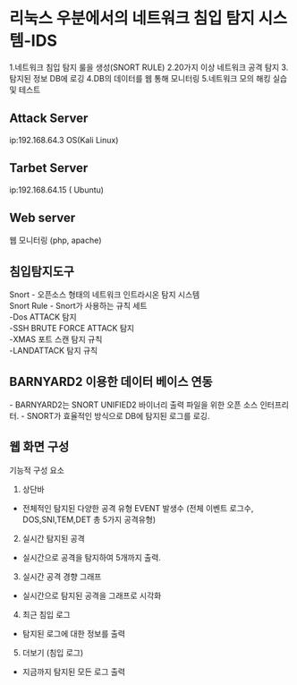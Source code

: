 <h1>리눅스 우분에서의 네트워크 침입 탐지 시스템-IDS </h1>

1.네트워크 침입 탐지 룰을 생성(SNORT RULE)
2.20가지 이상 네트워크 공격 탐지 
3.탐지된 정보 DB에 로깅 
4.DB의 데이터를 웹 통해 모니터링 
5.네트워크 모의 해킹 실습 및 테스트


<h2>Attack Server</h2>
ip:192.168.64.3 OS(Kali Linux)
<h2>Tarbet Server</h2>
ip:192.168.64.15 ( Ubuntu)

<h2>Web server</h2>
웹 모니터링 (php, apache)

<h2>침입탐지도구</h2>
Snort
- 오픈소스 형태의 네트워크 인트라시온 탐지 시스템 <br>
Snort Rule
- Snort가 사용하는 규칙 세트 <br>
-Dos ATTACK 탐지 <br>
-SSH BRUTE FORCE ATTACK 탐지 <br>
-XMAS 포트 스캔 탐지 규칙 <br>
-LANDATTACK 탐지 규칙<br>

<h2>BARNYARD2 이용한 데이터 베이스 연동 </h2>
- BARNYARD2는 SNORT UNIFIED2 바이너리 출력 파일을 위한 오픈 소스 인터프리터.
- SNORT가 효율적인 방식으로 DB에 탐지된 로그를 로깅.

<h2>웹 화면 구성</h2>

기능적 구성 요소 <br>
1. 상단바 <br>
- 전체적인 탐지된 다양한 공격 유형 EVENT 발생수  (전체 이벤트 로그수, DOS,SNI,TEM,DET 총 5가지 공격유형)
2. 실시간 탐지된 공격 <br>
- 실시간으로 공격을 탐지하여 5개까지 출력.
3. 실시간 공격 경향 그래프<br>
- 실시간으로 탐지된 공격을 그래프로 시각화 
4. 최근 침입 로그<br>
- 탐지된 로그에 대한 정보를 출력 
5. 더보기 (침입 로그)<br>
- 지금까지 탐지된 모든 로그 출력


